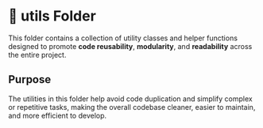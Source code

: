 # 📁 utils Folder

This folder contains a collection of utility classes and helper functions designed to promote **code reusability**, **modularity**, and **readability** across the entire project.

## Purpose

The utilities in this folder help avoid code duplication and simplify complex or repetitive tasks, making the overall codebase cleaner, easier to maintain, and more efficient to develop.



